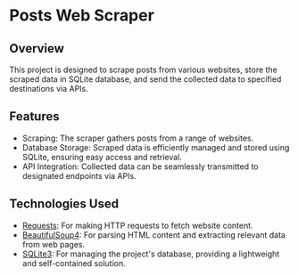 # Posts Web Scraper

## Overview

This project is designed to scrape posts from various websites, store the scraped data in SQLite database, and send
the collected data to specified destinations via APIs.

## Features

* Scraping: The scraper gathers posts from a range of websites.
* Database Storage: Scraped data is efficiently managed and stored using SQLite, ensuring easy access and retrieval.
* API Integration: Collected data can be seamlessly transmitted to designated endpoints via APIs.

## Technologies Used

* [Requests](https://requests.readthedocs.io): For making HTTP requests to fetch website content.
* [BeautifulSoup4](https://pypi.org/project/beautifulsoup4): For parsing HTML content and extracting relevant data from web pages.
* [SQLite3](https://docs.python.org/3/library/sqlite3.html): For managing the project's database, providing a lightweight and self-contained solution.
